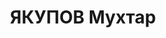 ---
title: ЯКУПОВ Мухтар
description: 'Род. в 1906, Кустанайская обл., Джетыгаринский, казах, обр.: высшее.
  Проживал: Кустанайская обл., Урицкий р-н, пос. Урицк. Второй секретарь

  Арестован 26.07.1937. Обв. по ст. 58-7, 58-10, 58-11 УК РСФСР. Приговор: ВК ВС СССР,
  03.03.1938 – ВМН.

  Реабилитирован Верховным судом СССР 24.12.1960'
---
